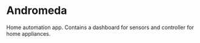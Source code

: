 # Andromeda
Home automation app. Contains a dashboard for sensors and controller for home appliances.

